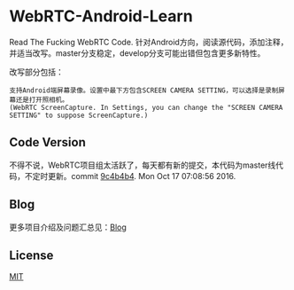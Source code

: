# WebRTC-Android-Learn

Read The Fucking WebRTC Code. 针对Android方向，阅读源代码，添加注释，并适当改写。master分支稳定，develop分支可能出错但包含更多新特性。

改写部分包括：

    支持Android端屏幕录像。设置中最下方包含SCREEN CAMERA SETTING，可以选择是录制屏幕还是打开照相机。
    (WebRTC ScreenCapture. In Settings, you can change the "SCREEN CAMERA SETTING" to suppose ScreenCapture.)

## Code Version

不得不说，WebRTC项目组太活跃了，每天都有新的提交，本代码为master线代码，不定时更新。commit [9c4b4b4](https://chromium.googlesource.com/external/webrtc/+/9c4b4b47f4325b48e1856566a30983f9e4e30dd0). Mon Oct 17 07:08:56 2016.

## Blog

更多项目介绍及问题汇总见：[Blog](http://blog.renyuzhuo.cn/#/issues/18)

## License

[MIT](https://github.com/RWebRTC/WebRTC-Android-Learn/blob/master/LICENSE)

